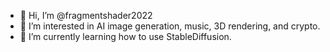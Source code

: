 - 👋 Hi, I’m @fragmentshader2022
- 👀 I’m interested in AI image generation, music, 3D rendering, and crypto.
- 🌱 I’m currently learning how to use StableDiffusion.

<!---
fragmentshader2022/fragmentshader2022 is a ✨ special ✨ repository because its `README.md` (this file) appears on your GitHub profile.
You can click the Preview link to take a look at your changes.
--->
